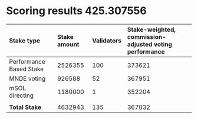 # Scoring results 425.307556

| Stake type              | Stake amount | Validators | Stake-weighted, commission-adjusted voting performance |
|:------------------------|:-------------|:-----------|:-------------------------------------------------------|
| Performance Based Stake | 2526355      | 100        | 373621                                                 |
| MNDE voting             | 926588       | 52         | 367951                                                 |
| mSOL directing          | 1180000      | 1          | 352204                                                 |
|                         |              |            |                                                        |
| **Total Stake**         | 4632943      | 135        | 367032                                                 |
